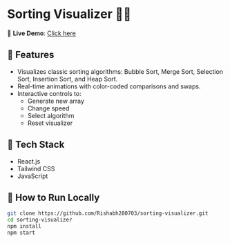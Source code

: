 # Sorting Visualizer 🔢🎨

🔗 **Live Demo**: [Click here](https://sorting-visualizer-gamma-ashen.vercel.app)

## 📌 Features
- Visualizes classic sorting algorithms: Bubble Sort, Merge Sort, Selection Sort, Insertion Sort, and Heap Sort.
- Real-time animations with color-coded comparisons and swaps.
- Interactive controls to:
  - Generate new array
  - Change speed
  - Select algorithm
  - Reset visualizer

## 🚀 Tech Stack
- React.js
- Tailwind CSS
- JavaScript



## 🔧 How to Run Locally
```bash
git clone https://github.com/Rishabh280703/sorting-visualizer.git
cd sorting-visualizer
npm install
npm start
